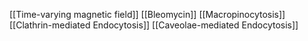 [[Time-varying magnetic field]]
[[Bleomycin]]
[[Macropinocytosis]]
[[Clathrin-mediated Endocytosis]]
[[Caveolae-mediated Endocytosis]]
